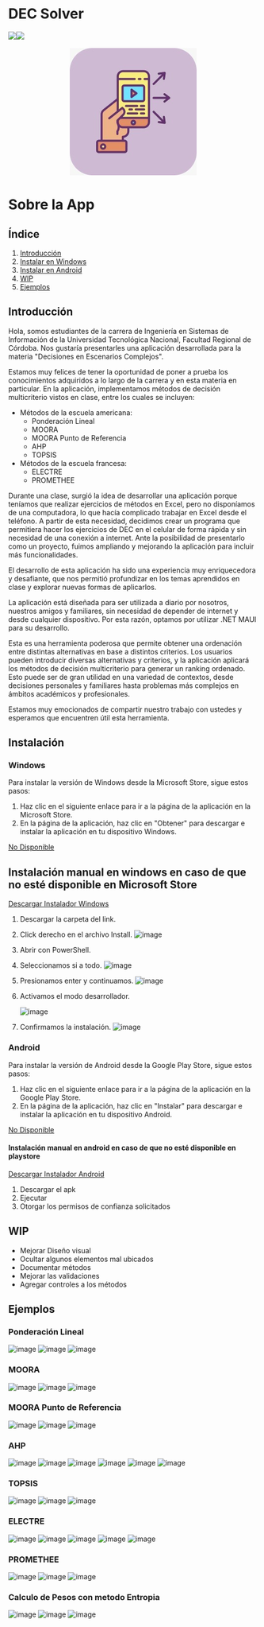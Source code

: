 # DEC Solver
![](https://img.shields.io/github/release/pandao/editor.md.svg)![](https://img.shields.io/github/stars/pandao/editor.md.svg)
<p align="center">
  <img src="https://github.com/Rusgo/DECSolver/blob/main/WhatsApp%20Image%202024-06-28%20at%2013.09.55.jpeg" alt="Descripción de la imagen">

# Sobre la App
## Índice
1. [Introducción](#introducción)
2. [Instalar en Windows](#Instalación-manual-en-windows-en-caso-de-que-no-esté-disponible-en-Microsoft-Store)
3. [Instalar en Android](#Instalación-manual-en-android-en-caso-de-que-no-esté-disponible-en-playstore)
4. [WIP](#WIP)
5. [Ejemplos](#Ejemplos)
## Introducción
Hola, somos estudiantes de la carrera de Ingeniería en Sistemas de Información de la Universidad Tecnológica Nacional, Facultad Regional de Córdoba. Nos gustaría presentarles una aplicación desarrollada para la materia "Decisiones en Escenarios Complejos".

Estamos muy felices de tener la oportunidad de poner a prueba los conocimientos adquiridos a lo largo de la carrera y en esta materia en particular. En la aplicación, implementamos métodos de decisión multicriterio vistos en clase, entre los cuales se incluyen:

- Métodos de la escuela americana:
	- Ponderación Lineal
	- MOORA
	- MOORA Punto de Referencia
	- AHP
	- TOPSIS
- Métodos de la escuela francesa:
	- ELECTRE
	- PROMETHEE

Durante una clase, surgió la idea de desarrollar una aplicación porque teníamos que realizar ejercicios de métodos en Excel, pero no disponíamos de una computadora, lo que hacía complicado trabajar en Excel desde el teléfono. A partir de esta necesidad, decidimos crear un programa que permitiera hacer los ejercicios de DEC en el celular de forma rápida y sin necesidad de una conexión a internet. Ante la posibilidad de presentarlo como un proyecto, fuimos ampliando y mejorando la aplicación para incluir más funcionalidades.

El desarrollo de esta aplicación ha sido una experiencia muy enriquecedora y desafiante, que nos permitió profundizar en los temas aprendidos en clase y explorar nuevas formas de aplicarlos.

La aplicación está diseñada para ser utilizada a diario por nosotros, nuestros amigos y familiares, sin necesidad de depender de internet y desde cualquier dispositivo. Por esta razón, optamos por utilizar .NET MAUI para su desarrollo.

Esta es una herramienta poderosa que permite obtener una ordenación entre distintas alternativas en base a distintos criterios. Los usuarios pueden introducir diversas alternativas y criterios, y la aplicación aplicará los métodos de decisión multicriterio para generar un ranking ordenado. Esto puede ser de gran utilidad en una variedad de contextos, desde decisiones personales y familiares hasta problemas más complejos en ámbitos académicos y profesionales.

Estamos muy emocionados de compartir nuestro trabajo con ustedes y esperamos que encuentren útil esta herramienta.

## Instalación 
### Windows

Para instalar la versión de Windows desde la Microsoft Store, sigue estos pasos:
1. Haz clic en el siguiente enlace para ir a la página de la aplicación en la Microsoft Store.
2. En la página de la aplicación, haz clic en "Obtener" para descargar e instalar la aplicación en tu dispositivo Windows.

[No Disponible](#)

## Instalación manual en windows en caso de que no esté disponible en Microsoft Store
[Descargar Instalador Windows](https://drive.google.com/drive/folders/17Zf0J_AfWvWxE3Em-RWzvmI8WJqu6dQX?usp=drive_link)
1. Descargar la carpeta del link.
2. Click derecho en el archivo Install.
![image](https://github.com/Rusgo/DECSolver/assets/107321881/60b94def-07c8-4ceb-9275-2feea4d33941)
3. Abrir con PowerShell.
5. Seleccionamos si a todo.
![image](https://github.com/Rusgo/DECSolver/assets/107321881/e27fe24e-4940-4b2a-ac67-776df84a20ab)
7. Presionamos enter y continuamos.
![image](https://github.com/Rusgo/DECSolver/assets/107321881/2ac32726-8453-4a68-a51d-bac22e790447)
8. Activamos el modo desarrollador.
   
	![image](https://github.com/Rusgo/DECSolver/assets/107321881/1f63428e-f152-4e77-b371-f75555d3a8b2)

10. Confirmamos la instalación.
 ![image](https://github.com/Rusgo/DECSolver/assets/107321881/3a8bfaf5-7337-44dc-b8e2-1bf7f19bde61)


### Android

Para instalar la versión de Android desde la Google Play Store, sigue estos pasos:
1. Haz clic en el siguiente enlace para ir a la página de la aplicación en la Google Play Store.
2. En la página de la aplicación, haz clic en "Instalar" para descargar e instalar la aplicación en tu dispositivo Android.

[No Disponible](#)

#### Instalación manual en android en caso de que no esté disponible en playstore
[Descargar Instalador Android](https://drive.google.com/drive/folders/1oHB0ZKHQ4M9UZrE-nOIx_hIFd5sieIzo?usp=drive_link)
1. Descargar el apk
2. Ejecutar
3. Otorgar los permisos de confianza solicitados
   
## WIP
- Mejorar Diseño visual
- Ocultar algunos elementos mal ubicados
- Documentar métodos
- Mejorar las validaciones
- Agregar controles a los métodos

## Ejemplos
### Ponderación Lineal
![image](https://github.com/Rusgo/DECSolver/assets/107321881/2a6c1f3c-aed6-4132-b691-14882f47c246)
![image](https://github.com/Rusgo/DECSolver/assets/107321881/baa49204-5f9a-4e60-b23f-2c1da080abcf)
![image](https://github.com/Rusgo/DECSolver/assets/107321881/f1de825f-e544-4ece-baaf-28faa8242c04)

### MOORA
![image](https://github.com/Rusgo/DECSolver/assets/107321881/539cdcf0-d6f5-4a86-a881-6c298b43145a)
![image](https://github.com/Rusgo/DECSolver/assets/107321881/31fc04a8-9ea9-462d-9302-23feb492b375)
![image](https://github.com/Rusgo/DECSolver/assets/107321881/a2a551bb-95b7-4786-aaa6-f73ef7403520)

### MOORA Punto de Referencia
![image](https://github.com/Rusgo/DECSolver/assets/107321881/9149e095-cb43-43a3-b102-82e5bfa1168d)
![image](https://github.com/Rusgo/DECSolver/assets/107321881/398ed9f5-370d-43e5-805c-2ca831a12c14)
![image](https://github.com/Rusgo/DECSolver/assets/107321881/a9772669-6a80-44f1-9485-fcc52a6501c2)

### AHP
![image](https://github.com/Rusgo/DECSolver/assets/107321881/f4d9ec57-180f-40ca-8249-4852760ba7e9)
![image](https://github.com/Rusgo/DECSolver/assets/107321881/4208fa7d-f71f-4c1a-80ff-ba5405824aae)
![image](https://github.com/Rusgo/DECSolver/assets/107321881/9f244b77-b96d-46d5-a9af-a073a41db752)
![image](https://github.com/Rusgo/DECSolver/assets/107321881/68d030d3-feba-4bef-8bc3-98d525a2603c)
![image](https://github.com/Rusgo/DECSolver/assets/107321881/14e34087-a1a6-4e03-a2e3-b8fd03a12be6)
![image](https://github.com/Rusgo/DECSolver/assets/107321881/4721c09f-e660-4127-b25c-5cb21402c396)

### TOPSIS
![image](https://github.com/Rusgo/DECSolver/assets/107321881/ed1973c8-802c-48bf-b17c-c59e267e8e58)
![image](https://github.com/Rusgo/DECSolver/assets/107321881/2a600210-33e3-47f6-b55b-36d77cd546ff)
![image](https://github.com/Rusgo/DECSolver/assets/107321881/41045bc8-4f05-4f81-b613-445b7b27a396)

### ELECTRE
![image](https://github.com/Rusgo/DECSolver/assets/107321881/6e8dec86-e884-4c9d-a51e-6d6b04ff5b06)
![image](https://github.com/Rusgo/DECSolver/assets/107321881/4df14693-f589-4325-931a-8184b8575add)
![image](https://github.com/Rusgo/DECSolver/assets/107321881/ab75afb0-424f-4822-96c8-778587e0e8f1)
![image](https://github.com/Rusgo/DECSolver/assets/107321881/3bfc1af5-7f89-4778-b2b0-615449fa8f7c)
![image](https://github.com/Rusgo/DECSolver/assets/107321881/38b8aa0f-e7e7-4d57-80aa-28d715d4506f)

### PROMETHEE
![image](https://github.com/Rusgo/DECSolver/assets/107321881/ddd051b2-febf-44c4-9bb9-a959da0170db)
![image](https://github.com/Rusgo/DECSolver/assets/107321881/578b41ab-233e-456b-8df2-c480e8008924)
![image](https://github.com/Rusgo/DECSolver/assets/107321881/87f8006c-31e0-4331-a050-b8eba376a803)

### Calculo de Pesos con metodo Entropia
![image](https://github.com/Rusgo/DECSolver/assets/107321881/7d85ceab-288f-4457-bcdf-53262fdbd7b4)
![image](https://github.com/Rusgo/DECSolver/assets/107321881/cd8e1e50-2a2d-4147-b1c6-e4d5e5065d17)
![image](https://github.com/Rusgo/DECSolver/assets/107321881/0ede6c7b-f305-4608-8b25-854194ea1d60)





